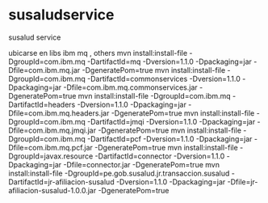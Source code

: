 # susaludservice
susalud service

ubicarse en libs ibm mq , others
mvn install:install-file -DgroupId=com.ibm.mq -DartifactId=mq -Dversion=1.1.0 -Dpackaging=jar -Dfile=com.ibm.mq.jar -DgeneratePom=true
mvn install:install-file -DgroupId=com.ibm.mq -DartifactId=commonservices -Dversion=1.1.0 -Dpackaging=jar -Dfile=com.ibm.mq.commonservices.jar -DgeneratePom=true
mvn install:install-file -DgroupId=com.ibm.mq -DartifactId=headers -Dversion=1.1.0 -Dpackaging=jar -Dfile=com.ibm.mq.headers.jar -DgeneratePom=true
mvn install:install-file -DgroupId=com.ibm.mq -DartifactId=jmqi -Dversion=1.1.0 -Dpackaging=jar -Dfile=com.ibm.mq.jmqi.jar -DgeneratePom=true
mvn install:install-file -DgroupId=com.ibm.mq -DartifactId=pcf -Dversion=1.1.0 -Dpackaging=jar -Dfile=com.ibm.mq.pcf.jar -DgeneratePom=true
mvn install:install-file -DgroupId=javax.resource -DartifactId=connector -Dversion=1.1.0 -Dpackaging=jar -Dfile=connector.jar -DgeneratePom=true
mvn install:install-file -DgroupId=pe.gob.susalud.jr.transaccion.susalud -DartifactId=jr-afiliacion-susalud -Dversion=1.1.0 -Dpackaging=jar -Dfile=jr-afiliacion-susalud-1.0.0.jar -DgeneratePom=true
